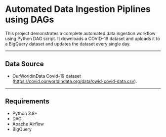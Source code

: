 # Automated Data Ingestion Piplines using DAGs

This project demonstrates a complete automated data ingestion workflow using Python DAG script. It downloads a COVID-19 dataset and uploads it to a BigQuery dataset and updates the dataset every single day.

---

## Data Source

- OurWorldinData Covid-19 dataset (https://covid.ourworldindata.org/data/owid-covid-data.csv).


---

## Requirements

- Python 3.8+
- DAG
- Apache Airflow
- BigQuery
